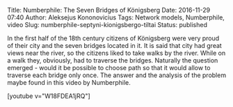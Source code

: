Title: Numberphile: The Seven Bridges of Königsberg
Date: 2016-11-29 07:40
Author: Aleksejus Kononovicius
Tags: Network models, Numberphile, video
Slug: numberphile-septyni-kionigsbergo-tiltai
Status: published

In the first half of
the 18th century citizens of Königsberg were very proud of their city
and the seven bridges located in it. It is said that city had great
views near the river, so the citizens liked to take walks by the river.
While on a walk they, obviously, had to traverse the bridges. Naturally
the question emerged - would it be possible to choose path so that it
would allow to traverse each bridge only once. The answer and the
analysis of the problem maybe found in this video by Numberphile.

[youtube v="W18FDEA1jRQ"]
